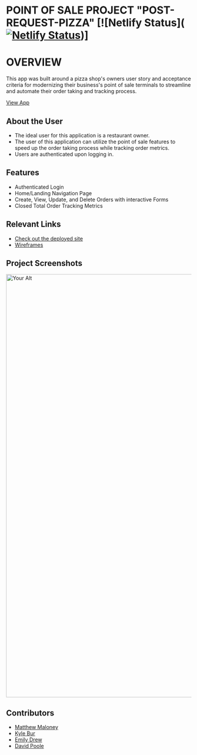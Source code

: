 # POINT OF SALE PROJECT "POST-REQUEST-PIZZA"  [![Netlify Status]([![Netlify Status](https://api.netlify.com/api/v1/badges/b9c17fe4-f796-4880-996f-ae387b4ba39e/deploy-status)](https://app.netlify.com/sites/post-request-pizza/deploys))]

# OVERVIEW
This app was built around a pizza shop's owners user story and acceptance criteria for modernizing their business's point of sale terminals to streamline and automate their order taking and tracking process.

[View App](#https://post-request-pizza.netlify.app/)

## About the User 
- The ideal user for this application is a restaurant owner.
- The user of this application can utilize the point of sale features to speed up the order taking process while tracking order metrics.
- Users are authenticated upon logging in.

## Features 
- Authenticated Login
- Home/Landing Navigation Page
- Create, View, Update, and Delete Orders with interactive Forms
- Closed Total Order Tracking Metrics

## Relevant Links 
- [Check out the deployed site](#your-link)
- [Wireframes](#https://www.figma.com/file/4y3EZddALuBR3ouSEM57Np/MVP?type=design&node-id=0-1&t=R4FOoHkkx9vaaB9t-0)

## Project Screenshots 
<img width="1148" alt="Your Alt" src="your-link.png">

## Contributors
- [Matthew Maloney](https://github.com/mgmaloney)
- [Kyle Bur](https://github.com/JyleBur)
- [Emily Drew](https://github.com/EmilyLemonyDrewL)
- [David Poole](https://github.com/DavidBPoole)
